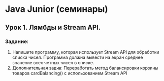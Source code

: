 # Java Junior (семинары)
## Урок 1. Лямбды и Stream API.
### Задание:
1. Напишите программу, которая использует Stream API для обработки списка чисел. Программа должна вывести на экран среднее значение всех четных чисел в списке.
2. Дополнительная задча: Переработать метод балансировки корзины товаров cardBalancing() с использованием Stream API

